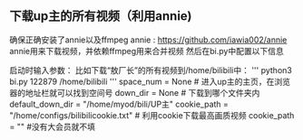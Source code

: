 ## 下载up主的所有视频（利用annie)

 确保正确安装了annie以及ffmpeg
 annie : https://github.com/iawia002/annie
 annie用来下载视频，并依赖ffmpeg用来合并视频
 然后在bi.py中配置以下信息
 
 启动时输入参数：
 比如下载“敖厂长”的所有视频到/home/bilibili中：
 '''
 python3 bi.py 122879 /home/bilibili
 '''
space_num = None  # 进入up主的主页，在浏览器的地址栏就可以找到空间号
down_dir = None  # 下载到哪个文件夹内
default_down_dir = "/home/myod/bili/UP主"
cookie_path = "/home/configs/bilibilicookie.txt"  # 利用cookie下载最高画质视频
cookie_path = "" #没有大会员就不填
